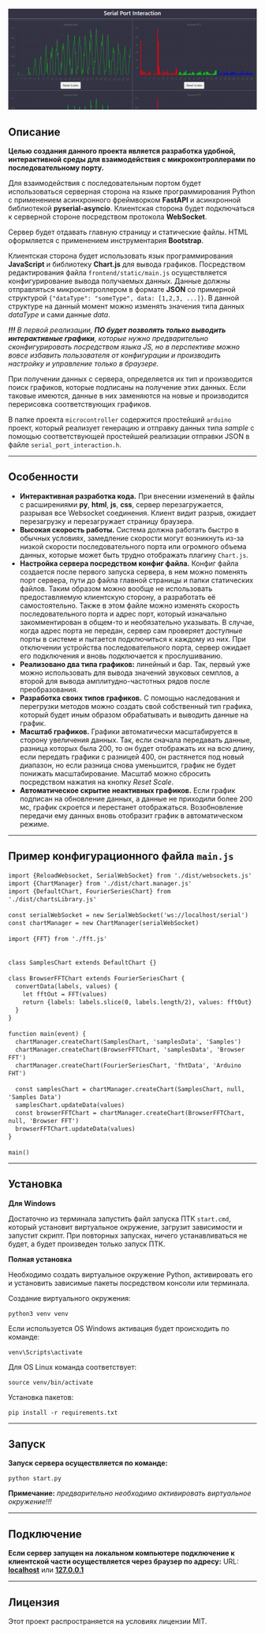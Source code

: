 ![alt text](docs/images/Screenshot.png "Screenshot")
## Описание

**Целью создания данного проекта является разработка удобной, интерактивной среды для взаимодействия с микроконтроллерами по последовательному порту.**


Для взаимодействия с последовательным портом будет использоваться серверная сторона на языке программирования Python с применением асинхронного фреймворком **FastAPI** и асинхронной библиотекой **pyserial-asyncio**. Клиентская сторона будет подключаться к серверной стороне посредством протокола **WebSocket**.

Сервер будет отдавать главную страницу и статические файлы. HTML оформляется с применением инструментария **Bootstrap**.

Клиентская сторона будет использовать язык программирования **JavaScript** и библиотеку **Chart.js** для вывода графиков. Посредством редактирования файла `frontend/static/main.js` осуществляется конфигурирование вывода получаемых данных. Данные должны отправляться микроконтроллером в формате **JSON** со примерной структурой `{"dataType": "someType", data: [1,2,3, ...]}`. 
В данной структуре на данный момент можно изменять значения типа данных _dataType_ и сами данные _data_.

_**!!!** В первой реализации, **ПО будет позволять только выводить интерактивные графики**, которые нужно предварительно сконфигурировать посредством языка JS, но в перспективе можно вовсе избавить пользователя от конфигурации и производить настройку и управление только в браузере._

При получении данных с сервера, определяется их тип и производится поиск графиков, которые подписаны на получение этих данных. Если таковые имеются, данные в них заменяются на новые и производится перерисовка соответствующих графиков.

В папке проекта `microcontroller` содержится простейший `arduino` проект, который реализует генерацию и отправку данных типа _sample_ с помощью соответствующей простейшей реализации отправки JSON в файле `serial_port_interaction.h`.

---
## Особенности
* **Интерактивная разработка кода.** При внесении изменений в файлы с расширениями **py**, **html**, **js**, **css**, сервер перезагружается, разрывая все Websocket соединения. Клиент видит разрыв, ожидает перезагрузку и перезагружает страницу браузера.
* **Высокая скорость работы.** Система должна работать быстро в обычных условиях, замедление скорости могут возникнуть из-за низкой скорости последовательного порта или огромного объема данных, которые может быть трудно отображать плагину `Chart.js`.
* **Настройка сервера посредством конфиг файла.** Конфиг файла создается после первого запуска сервера, в нем можно поменять порт сервера, пути до файла главной страницы и папки статических файлов. Таким образом можно вообще не использовать предоставляемую клиентскую сторону, а разработать её самостоятельно. Также в этом файле можно изменять скорость последовательного порта и адрес порт, который изначально закомментирован в общем-то и необязательно указывать. В случае, когда адрес порта не передан, сервер сам проверяет доступные порты в системе и пытается подключиться к каждому из них. При отключении устройства последовательного порта, сервер ожидает его подключения и вновь подключается к прослушиванию.
* **Реализовано два типа графиков:** линейный и бар. Так, первый уже можно использовать для вывода значений звуковых семплов, а второй для вывода амплитудно-частотных рядов после преобразования.
* **Разработка своих типов графиков.** С помощью наследования и перегрузки методов можно создать свой собственный тип графика, который будет иным образом обрабатывать и выводить данные на график.
* **Масштаб графиков.** Графики автоматически масштабируется в сторону увеличения данных. Так, если сначала передавать данные, разница которых была 200, то он будет отображать их на всю длину, если передать графики с разницей 400, он растянется под новый диапазон, но если разница снова уменьшится, график не будет понижать масштабирование. Масштаб можно сбросить посредством нажатия на кнопку _Reset Scale_.
* **Автоматическое скрытие неактивных графиков.** Если график подписан на обновление данных, а данные не приходили более 200 мс, график скроется и перестанет отображаться. Возобновление передачи ему данных вновь отобразит график в автоматическом режиме.
---
## Пример конфигурационного файла `main.js`


```
import {ReloadWebsocket, SerialWebSocket} from './dist/websockets.js'
import {ChartManager} from './dist/chart.manager.js'
import {DefaultChart, FourierSeriesChart} from './dist/chartsLibrary.js'

const serialWebSocket = new SerialWebSocket('ws://localhost/serial')
const chartManager = new ChartManager(serialWebSocket)

import {FFT} from './fft.js'


class SamplesChart extends DefaultChart {}

class BrowserFFTChart extends FourierSeriesChart {
  convertData(labels, values) {
    let fftOut = FFT(values)
    return {labels: labels.slice(0, labels.length/2), values: fftOut}
  }
}

function main(event) {
  chartManager.createChart(SamplesChart, 'samplesData', 'Samples')
  chartManager.createChart(BrowserFFTChart, 'samplesData', 'Browser FFT')
  chartManager.createChart(FourierSeriesChart, 'fhtData', 'Arduino FHT')

  const samplesChart = chartManager.createChart(SamplesChart, null, 'Samples Data')
  samplesChart.updateData(values)
  const browserFFTChart = chartManager.createChart(BrowserFFTChart, null, 'Browser FFT')
  browserFFTChart.updateData(values)
}

main()
```

---


## Установка

**Для Windows**

Достаточно из терминала запустить файл запуска ПТК `start.cmd`, который установит виртуальное окружение, загрузит зависимости и запустит скрипт.
При повторных запусках, ничего устанавливаться не будет, а будет произведен только запуск ПТК.

**Полная установка**

Необходимо создать виртуальное окружение Python, активировать его и установить зависимые пакеты посредством консоли или терминала.  

Создание виртуального окружения:
```console
python3 venv venv
```
Если используется OS Windows активация будет происходить по команде:
```console
venv\Scripts\activate
```
Для OS Linux команда соответствует:
```console
source venv/bin/activate
```
Установка пакетов:
```console
pip install -r requirements.txt
```
---

## Запуск

**Запуск сервера осуществляется по команде:**
```console
python start.py
```
**Примечание:** _предварительно необходимо активировать виртуальное окружение!!!_

---

## Подключение
**Если сервер запущен на локальном компьютере подключение к клиентской части осуществляется через браузер по адресу:**
URL: [**localhost**](http://localhost) или [**127.0.0.1**](http://127.0.0.1)


---

## Лицензия

Этот проект распространяется на условиях лицензии MIT.
